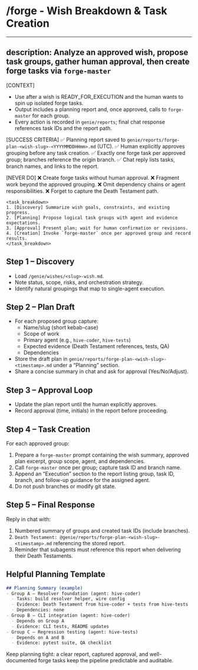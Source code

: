 
# /forge - Wish Breakdown & Task Creation

---
description: Analyze an approved wish, propose task groups, gather human approval, then create forge tasks via `forge-master`
---

[CONTEXT]
- Use after a wish is READY_FOR_EXECUTION and the human wants to spin up isolated forge tasks.
- Output includes a planning report and, once approved, calls to `forge-master` for each group.
- Every action is recorded in `genie/reports`; final chat response references task IDs and the report path.

[SUCCESS CRITERIA]
✅ Planning report saved to `genie/reports/forge-plan-<wish-slug>-<YYYYMMDDHHmm>.md` (UTC).
✅ Human explicitly approves grouping before any task creation.
✅ Exactly one forge task per approved group; branches reference the origin branch.
✅ Chat reply lists tasks, branch names, and links to the report.

[NEVER DO]
❌ Create forge tasks without human approval.
❌ Fragment work beyond the approved grouping.
❌ Omit dependency chains or agent responsibilities.
❌ Forget to capture the Death Testament path.

```
<task_breakdown>
1. [Discovery] Summarize wish goals, constraints, and existing progress.
2. [Planning] Propose logical task groups with agent and evidence expectations.
3. [Approval] Present plan; wait for human confirmation or revisions.
4. [Creation] Invoke `forge-master` once per approved group and record results.
</task_breakdown>
```

## Step 1 – Discovery
- Load `/genie/wishes/<slug>-wish.md`.
- Note status, scope, risks, and orchestration strategy.
- Identify natural groupings that map to single-agent execution.

## Step 2 – Plan Draft
- For each proposed group capture:
  - Name/slug (short kebab-case)
  - Scope of work
  - Primary agent (e.g., `hive-coder`, `hive-tests`)
  - Expected evidence (Death Testament references, tests, QA)
  - Dependencies
- Store the draft plan in `genie/reports/forge-plan-<wish-slug>-<timestamp>.md` under a “Planning” section.
- Share a concise summary in chat and ask for approval (Yes/No/Adjust).

## Step 3 – Approval Loop
- Update the plan report until the human explicitly approves.
- Record approval (time, initials) in the report before proceeding.

## Step 4 – Task Creation
For each approved group:
1. Prepare a `forge-master` prompt containing the wish summary, approved plan excerpt, group scope, agent, and dependencies.
2. Call `forge-master` once per group; capture task ID and branch name.
3. Append an “Execution” section to the report listing group, task ID, branch, and follow-up guidance for the assigned agent.
4. Do not push branches or modify git state.

## Step 5 – Final Response
Reply in chat with:
1. Numbered summary of groups and created task IDs (include branches).
2. `Death Testament: @genie/reports/forge-plan-<wish-slug>-<timestamp>.md` referencing the stored report.
3. Reminder that subagents must reference this report when delivering their Death Testaments.

## Helpful Planning Template
```markdown
## Planning Summary (example)
- Group A – Resolver foundation (agent: hive-coder)
  - Tasks: build resolver helper, wire config
  - Evidence: Death Testament from hive-coder + tests from hive-tests
  - Dependencies: none
- Group B – CLI integration (agent: hive-coder)
  - Depends on Group A
  - Evidence: CLI tests, README updates
- Group C – Regression testing (agent: hive-tests)
  - Depends on A and B
  - Evidence: pytest suite, QA checklist
```

Keep planning tight: a clear report, captured approval, and well-documented forge tasks keep the pipeline predictable and auditable.
